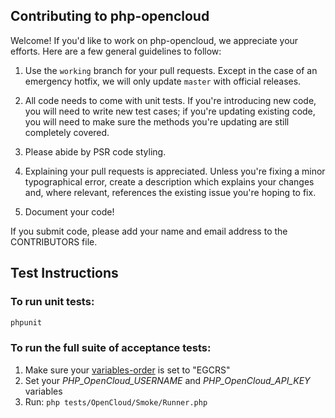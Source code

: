 Contributing to php-opencloud
-----------------------------

Welcome! If you'd like to work on php-opencloud, we appreciate your
efforts. Here are a few general guidelines to follow:

1. Use the `working` branch for your pull requests. Except in the case of
   an emergency hotfix, we will only update `master` with official releases.

2. All code needs to come with unit tests. If you're introducing new code, you
   will need to write new test cases; if you're updating existing code, you will
   need to make sure the methods you're updating are still completely covered.

3. Please abide by PSR code styling.

4. Explaining your pull requests is appreciated. Unless you're fixing a
   minor typographical error, create a description which explains your changes
   and, where relevant, references the existing issue you're hoping to fix.

5. Document your code!

If you submit code, please add your name and email address to the
CONTRIBUTORS file.

Test Instructions
-----------------

### To run unit tests:
```bash
phpunit
```

### To run the full suite of acceptance tests:
1. Make sure your [variables-order](http://www.php.net/manual/en/ini.core.php#ini.variables-order) is set to "EGCRS"
2. Set your *PHP_OpenCloud_USERNAME* and *PHP_OpenCloud_API_KEY* variables
3. Run: ```php tests/OpenCloud/Smoke/Runner.php```
